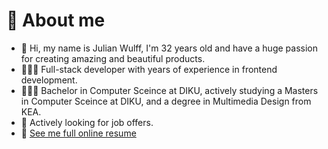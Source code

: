 # 📖 About me

- 👋 Hi, my name is Julian Wulff, I'm 32 years old and have a huge passion for creating amazing and beautiful products.  
- 👨🏼‍💻 Full-stack developer with years of experience in frontend development.
- 👨🏼‍🎓 Bachelor in Computer Sceince at DIKU, actively studying a Masters in Computer Sceince at DIKU, and a degree in Multimedia Design from KEA.
- 👀 Actively looking for job offers.
- 📄 [See me full online resume](https://jswulff.dk/#datalogi-closed)

<!---
jsonwulff/jsonwulff is a ✨ special ✨ repository because its `README.md` (this file) appears on your GitHub profile.
You can click the Preview link to take a look at your changes.
--->
